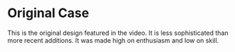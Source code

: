 # Original Case

This is the original design featured in the video. It is less sophisticated than more recent additions. It was made high on enthusiasm and low on skill.

